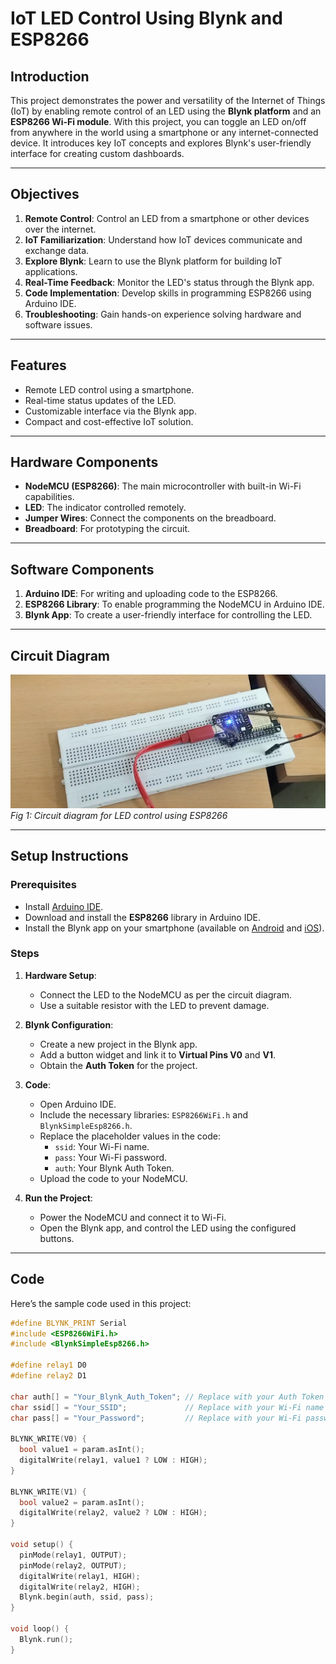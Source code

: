 # IoT LED Control Using Blynk and ESP8266

## Introduction
This project demonstrates the power and versatility of the Internet of Things (IoT) by enabling remote control of an LED using the **Blynk platform** and an **ESP8266 Wi-Fi module**. With this project, you can toggle an LED on/off from anywhere in the world using a smartphone or any internet-connected device. It introduces key IoT concepts and explores Blynk's user-friendly interface for creating custom dashboards.

---

## Objectives
1. **Remote Control**: Control an LED from a smartphone or other devices over the internet.
2. **IoT Familiarization**: Understand how IoT devices communicate and exchange data.
3. **Explore Blynk**: Learn to use the Blynk platform for building IoT applications.
4. **Real-Time Feedback**: Monitor the LED's status through the Blynk app.
5. **Code Implementation**: Develop skills in programming ESP8266 using Arduino IDE.
6. **Troubleshooting**: Gain hands-on experience solving hardware and software issues.

---

## Features
- Remote LED control using a smartphone.
- Real-time status updates of the LED.
- Customizable interface via the Blynk app.
- Compact and cost-effective IoT solution.

---

## Hardware Components
- **NodeMCU (ESP8266)**: The main microcontroller with built-in Wi-Fi capabilities.
- **LED**: The indicator controlled remotely.
- **Jumper Wires**: Connect the components on the breadboard.
- **Breadboard**: For prototyping the circuit.

---

## Software Components
1. **Arduino IDE**: For writing and uploading code to the ESP8266.
2. **ESP8266 Library**: To enable programming the NodeMCU in Arduino IDE.
3. **Blynk App**: To create a user-friendly interface for controlling the LED.

---

## Circuit Diagram
![Circuit Diagram](https://github.com/Aishwaryan172/LED-Using-Blynk-and-ESP8266/blob/main/Circuit%20Diagram(LED)..png)
*Fig 1: Circuit diagram for LED control using ESP8266*

---

## Setup Instructions
### Prerequisites
- Install [Arduino IDE](https://www.arduino.cc/en/software).
- Download and install the **ESP8266** library in Arduino IDE.
- Install the Blynk app on your smartphone (available on [Android](https://play.google.com) and [iOS](https://apps.apple.com)).

### Steps
1. **Hardware Setup**:
   - Connect the LED to the NodeMCU as per the circuit diagram.
   - Use a suitable resistor with the LED to prevent damage.
   
2. **Blynk Configuration**:
   - Create a new project in the Blynk app.
   - Add a button widget and link it to **Virtual Pins V0** and **V1**.
   - Obtain the **Auth Token** for the project.

3. **Code**:
   - Open Arduino IDE.
   - Include the necessary libraries: `ESP8266WiFi.h` and `BlynkSimpleEsp8266.h`.
   - Replace the placeholder values in the code:
     - `ssid`: Your Wi-Fi name.
     - `pass`: Your Wi-Fi password.
     - `auth`: Your Blynk Auth Token.
   - Upload the code to your NodeMCU.

4. **Run the Project**:
   - Power the NodeMCU and connect it to Wi-Fi.
   - Open the Blynk app, and control the LED using the configured buttons.

---

## Code
Here’s the sample code used in this project:

```cpp
#define BLYNK_PRINT Serial
#include <ESP8266WiFi.h>
#include <BlynkSimpleEsp8266.h>

#define relay1 D0
#define relay2 D1

char auth[] = "Your_Blynk_Auth_Token"; // Replace with your Auth Token
char ssid[] = "Your_SSID";             // Replace with your Wi-Fi name
char pass[] = "Your_Password";         // Replace with your Wi-Fi password

BLYNK_WRITE(V0) {
  bool value1 = param.asInt();
  digitalWrite(relay1, value1 ? LOW : HIGH);
}

BLYNK_WRITE(V1) {
  bool value2 = param.asInt();
  digitalWrite(relay2, value2 ? LOW : HIGH);
}

void setup() {
  pinMode(relay1, OUTPUT);
  pinMode(relay2, OUTPUT);
  digitalWrite(relay1, HIGH);
  digitalWrite(relay2, HIGH);
  Blynk.begin(auth, ssid, pass);
}

void loop() {
  Blynk.run();
}


